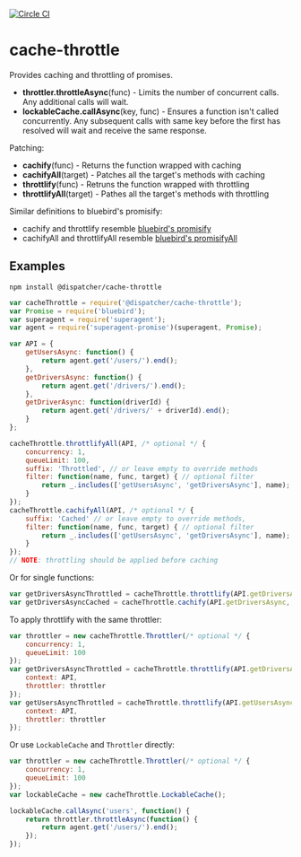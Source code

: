 [![Circle CI](https://circleci.com/gh/DispatcherInc/cache-throttle.svg?style=svg&circle-token=21468a65559575349852a5bf2fbad530bb56ede2)](https://circleci.com/gh/DispatcherInc/cache-throttle)

# cache-throttle
Provides caching and throttling of promises.

- **throttler.throttleAsync**(func) - Limits the number of concurrent calls. Any additional calls will wait.
- **lockableCache.callAsync**(key, func) - Ensures a function isn't called concurrently. Any subsequent calls with same key before the first has resolved will wait and receive the same response.

Patching:
- **cachify**(func) - Returns the function wrapped with caching
- **cachifyAll**(target) - Patches all the target's methods with caching
- **throttlify**(func) - Retruns the function wrapped with throttling
- **throttlifyAll**(target) - Pathes all the target's methods with throttling

Similar definitions to bluebird's promisify:
- cachify and throttlify resemble [bluebird's promisify](http://bluebirdjs.com/docs/api/promise.promisify.html)
- cachifyAll and throttlifyAll resemble [bluebird's promisifyAll](http://bluebirdjs.com/docs/api/promise.promisifyall.html)

## Examples
```
npm install @dispatcher/cache-throttle
```
```javascript
var cacheThrottle = require('@dispatcher/cache-throttle');
var Promise = require('bluebird');
var superagent = require('superagent');
var agent = require('superagent-promise')(superagent, Promise);

var API = {
	getUsersAsync: function() { 
		return agent.get('/users/').end();
	},
	getDriversAsync: function() {
		return agent.get('/drivers/').end();
	},
	getDriverAsync: function(driverId) {
		return agent.get('/drivers/' + driverId).end();
	}
};

cacheThrottle.throttlifyAll(API, /* optional */ {
	concurrency: 1,
	queueLimit: 100,
	suffix: 'Throttled', // or leave empty to override methods
	filter: function(name, func, target) { // optional filter
		return _.includes(['getUsersAsync', 'getDriversAsync'], name);
	}
});
cacheThrottle.cachifyAll(API, /* optional */ {
	suffix: 'Cached' // or leave empty to override methods,
	filter: function(name, func, target) { // optional filter
		return _.includes(['getUsersAsync', 'getDriversAsync'], name);
	}
});
// NOTE: throttling should be applied before caching
```
Or for single functions:
```javascript
var getDriversAsyncThrottled = cacheThrottle.throttlify(API.getDriversAsync, /* optional */ {context: API});
var getDriversAsyncCached = cacheThrottle.cachify(API.getDriversAsync, /* optional */  {context: API});
```
To apply throttlify with the same throttler:
```javascript
var throttler = new cacheThrottle.Throttler(/* optional */ {
	concurrency: 1,
	queueLimit: 100
});
var getDriversAsyncThrottled = cacheThrottle.throttlify(API.getDriversAsync, {
	context: API,
	throttler: throttler
});
var getUsersAsyncThrottled = cacheThrottle.throttlify(API.getUsersAsync, {
	context: API,
	throttler: throttler
});
```
Or use `LockableCache` and `Throttler` directly:
```javascript
var throttler = new cacheThrottle.Throttler(/* optional */ {
	concurrency: 1,
	queueLimit: 100
});
var lockableCache = new cacheThrottle.LockableCache();

lockableCache.callAsync('users', function() {
	return throttler.throttleAsync(function() {
		return agent.get('/users/').end();
	});
});
```
